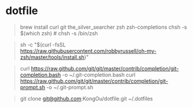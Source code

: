 # dotfile

> brew install curl git the_silver_searcher zsh zsh-completions
> chsh -s $(which zsh) # chsh -s /bin/zsh

> sh -c "$(curl -fsSL https://raw.githubusercontent.com/robbyrussell/oh-my-zsh/master/tools/install.sh)"

> curl https://raw.github.com/git/git/master/contrib/completion/git-completion.bash -o ~/.git-completion.bash
> curl https://raw.github.com/git/git/master/contrib/completion/git-prompt.sh -o ~/.git-prompt.sh

> git clone git@github.com:KongOu/dotfile.git ~/.dotfiles
